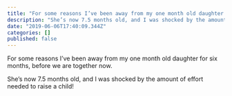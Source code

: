 ```yaml
---
title: "For some reasons I’ve been away from my one month old daughter for six months, before we are…"
description: "She’s now 7.5 months old, and I was shocked by the amount of effort needed to raise a child!"
date: "2019-06-06T17:40:09.344Z"
categories: []
published: false
---
```


For some reasons I’ve been away from my one month old daughter for six months, before we are together now.

She’s now 7.5 months old, and I was shocked by the amount of effort needed to raise a child!
